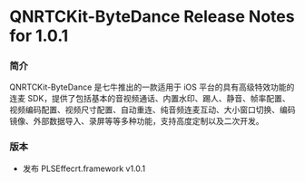 # QNRTCKit-ByteDance Release Notes for 1.0.1

### 简介
QNRTCKit-ByteDance 是七牛推出的一款适用于 iOS 平台的具有高级特效功能的连麦 SDK，提供了包括基本的音视频通话、内置水印、踢人、静音、帧率配置、视频编码配置、视频尺寸配置、自动重连、纯音频连麦互动、大小窗口切换、编码镜像、外部数据导入、录屏等等多种功能，支持高度定制以及二次开发。

### 版本
- 发布 PLSEffecrt.framework v1.0.1